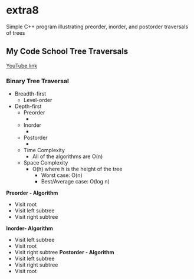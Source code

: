 # extra8
Simple C++ program illustrating preorder, inorder, and postorder traversals of trees

## My Code School Tree Traversals
[YouTube link](https://www.youtube.com/watch?v=gm8DUJJhmY4)

### Binary Tree Traversal
* Breadth-first
  * Level-order
* Depth-first
  * Preorder
    * <root><left><right>
  * Inorder
    * <left><root><right>
  * Postorder
    * <left><right><root>
  * Time Complexity
    * All of the algorithms are O(n)
  * Space Complexity
    * O(h) where h is the height of the tree
      * Worst case: O(n)
      * Best/Average case: O(log n)

__Preorder - Algorithm__
  * Visit root
  * Visit left subtree
  * Visit right subtree

__Inorder- Algorithm__
  * Visit left subtree
  * Visit root
  * Visit right subtree
__Postorder - Algorithm__
  * Visit left subtree
  * Visit right subtree
  * Visit root
